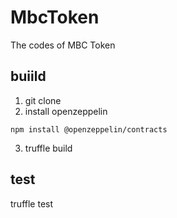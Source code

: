 # MbcToken
The codes of MBC Token

## buiild
1. git clone
2. install openzeppelin
```
npm install @openzeppelin/contracts
```
3. truffle build

## test
truffle test
